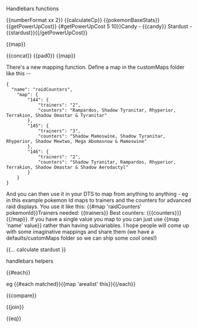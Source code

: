 Handlebars functions

{{numberFormat xx 2}}
{{calculateCp}}
{{pokemonBaseStats}}
{{getPowerUpCost}}
{#getPowerUpCost 5 10}}Candy - {{candy}} Stardust - {{stardust}}{{/getPowerUpCost}}

{{map}}

{{concat}}
{{pad0}}
{{map}}

There's a new mapping function.  Define a map in the customMaps folder like this --
```json5
{
  "name": "raidCounters",
    "map": {
        "144": {
            "trainers": "2",
            "counters": "Rampardos, Shadow Tyranitar, Rhyperior, Terrakion, Shadow Omastar & Tyranitar"
        },
        "145": {
            "trainers": "3",
            "counters": "Shadow Mamoswine, Shadow Tyranitar, Rhyperior, Shadow Mewtwo, Mega Abomasnow & Mamoswine"
        },
        "146": {
            "trainers": "2",
            "counters": "Shadow Tyranitar, Rampardos, Rhyperior, Terrakion, Shadow Omastar & Shadow Aerodactyl"
        }
    }
}
```
And you can then use it in your DTS to map from anything to anything - eg in this example pokemon Id maps to trainers and the counters for advanced raid displays.  You use it like this: {{#map 'raidCounters' pokemonId}}Trainers needed: {{trainers}} Best counters: {{{counters}}}{{/map}}. If you have a single value you map to you can just use {{map 'name' value}} rather than having subvariables.  I hope people will come up with some imaginative mappings and share them (we have a defaults/customMaps folder so we can ship some cool ones!)

{{... calculate stardust }}

handlebars helpers

{{#each}}

eg {{#each matched}}{{map 'arealist' this}}{{/each}}

{{compare}}


{{join}}

{{eq}}

